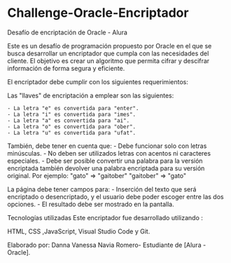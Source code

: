 # Challenge-Oracle-Encriptador

Desafío de encriptación de Oracle - Alura

Este es un desafío de programación propuesto por Oracle en el que se busca desarrollar un encriptador que cumpla con las necesidades del cliente. El objetivo es crear un algoritmo que permita cifrar y descifrar información de forma segura y eficiente.

El encriptador debe cumplir con los siguientes requerimientos:

Las "llaves" de encriptación a emplear son las siguientes:

    - La letra "e" es convertida para "enter".
    - La letra "i" es convertida para "imes".
    - La letra "a" es convertida para "ai".
    - La letra "o" es convertida para "ober".
    - La letra "u" es convertida para "ufat".

También, debe tener en cuenta que: - Debe funcionar solo con letras minúsculas. - No deben ser utilizados letras con acentos ni caracteres especiales. - Debe ser posible convertir una palabra para la versión encriptada también devolver una palabra encriptada para su versión original.
Por ejemplo:
"gato" => "gaitober"
"gaitober" => "gato"

La página debe tener campos para: - Inserción del texto que será encriptado o desencriptado, y el usuario debe poder escoger entre las dos opciones. - El resultado debe ser mostrado en la pantalla.

Tecnologías utilizadas
Este encriptador fue desarrollado utilizando :

HTML, CSS ,JavaScript, Visual Studio Code y Git.

Elaborado por: Danna Vanessa Navia Romero- Estudiante de [Alura - Oracle].